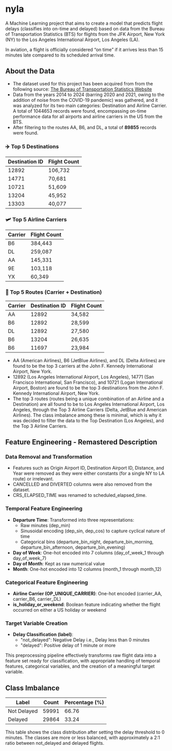 # nyla

A Machine Learning project that aims to create a model that predicts flight delays (classifies into on-time and delayed) based on data from the Bureau of Transportation Statistics (BTS) for flights from the JFK Airport, New York (NY) to the Los Angeles International Airport, Los Angeles (LA).

In aviation, a flight is officially considered “on time” if it arrives less than 15 minutes late compared to its scheduled arrival time.

## About the Data

- The dataset used for this project has been acquired from from the following source: [The Bureau of Transportation Statistics Website](https://transtats.bts.gov/DL_SelectFields.aspx?gnoyr_VQ=FGJ&QO_fu146_anzr=b0-gvzr)
- Data from the years 2014 to 2024 (barring 2020 and 2021, owing to the addition of noise from the COVID-19 pandemic) was gathered, and it was analyzed for its two main categories: Destination and Airline Carrier. A total of 1044653 records were found, encompassing on-time performance data for all airports and airline carriers in the US from the BTS.
- After filtering to the routes AA, B6, and DL, a total of **89855** records were found.

### ✈️ Top 5 Destinations

| Destination ID | Flight Count |
| -------------- | ------------ |
| 12892          | 106,732      |
| 14771          | 70,681       |
| 10721          | 51,609       |
| 13204          | 45,952       |
| 13303          | 40,077       |

### 🛩️ Top 5 Airline Carriers

| Carrier | Flight Count |
| ------- | ------------ |
| B6      | 384,443      |
| DL      | 259,087      |
| AA      | 145,331      |
| 9E      | 103,118      |
| YX      | 60,349       |

### 🔁 Top 5 Routes (Carrier + Destination)

| Carrier | Destination ID | Flight Count |
| ------- | -------------- | ------------ |
| AA      | 12892          | 34,582       |
| B6      | 12892          | 28,599       |
| DL      | 12892          | 27,580       |
| B6      | 13204          | 26,635       |
| B6      | 11697          | 23,984       |

- AA (American Airlines), B6 (JetBlue Airlines), and DL (Delta Airlines) are found to be the top 3 carriers at the John F. Kennedy International Airport, New York.
- 12892 (Los Angeles International Airport, Los Angeles), 14771 (San Francisco International, San Francisco), and 10721 (Logan International Airport, Boston) are found to be the top 3 destinations from the John F. Kennedy International Airport, New York.
- The top 3 routes (routes being a unique combination of an Airline and a Destination) are all found to be to Los Angeles International Airport, Los Angeles, through the Top 3 Airline Carriers (Delta, JetBlue and American Airlines). The class imbalance among these is minimal, which is why it was decided to filter the data to the Top Destination (Los Angeles), and the Top 3 Airline Carriers.

## Feature Engineering - Remastered Description

### Data Removal and Transformation

- Features such as Origin Airport ID, Destination Airport ID, Distance, and Year were removed as they were either constants (for a single NY to LA route) or irrelevant.
- CANCELLED and DIVERTED columns were also removed from the dataset.
- CRS_ELAPSED_TIME was renamed to scheduled_elapsed_time.

### Temporal Feature Engineering

- **Departure Time**: Transformed into three representations:
  - Raw minutes (dep_min)
  - Sinusoidal encoding (dep_sin, dep_cos) to capture cyclical nature of time
  - Categorical bins (departure_bin_night, departure_bin_morning, departure_bin_afternoon, departure_bin_evening)
- **Day of Week**: One-hot encoded into 7 columns (day_of_week_1 through day_of_week_7)
- **Day of Month**: Kept as raw numerical value
- **Month**: One-hot encoded into 12 columns (month_1 through month_12)

### Categorical Feature Engineering

- **Airline Carrier (OP_UNIQUE_CARRIER)**: One-hot encoded (carrier_AA, carrier_B6, carrier_DL)
- **is_holiday_or_weekend**: Boolean feature indicating whether the flight occurred on either a US holiday or weekend

### Target Variable Creation

- **Delay Classification (label)**:
  - "not_delayed": Negative Delay i.e., Delay less than 0 minutes
  - "delayed": Positive delay of 1 minute or more

This preprocessing pipeline effectively transforms raw flight data into a feature set ready for classification, with appropriate handling of temporal features, categorical variables, and the creation of a meaningful target variable.

## Class Imbalance

| Label       | Count | Percentage (%) |
| ----------- | ----- | -------------- |
| Not Delayed | 59991 | 66.76          |
| Delayed     | 29864 | 33.24          |

This table shows the class distribution after setting the delay threshold to 0 minutes. The classes are more or less balanced, with approximately a 2:1 ratio between not_delayed and delayed flights.
